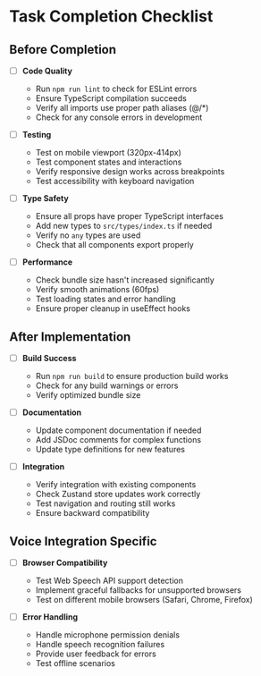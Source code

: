 # Task Completion Checklist

## Before Completion
- [ ] **Code Quality**
  - Run `npm run lint` to check for ESLint errors
  - Ensure TypeScript compilation succeeds
  - Verify all imports use proper path aliases (@/*)
  - Check for any console errors in development

- [ ] **Testing**
  - Test on mobile viewport (320px-414px)
  - Test component states and interactions
  - Verify responsive design works across breakpoints
  - Test accessibility with keyboard navigation

- [ ] **Type Safety**
  - Ensure all props have proper TypeScript interfaces
  - Add new types to `src/types/index.ts` if needed
  - Verify no `any` types are used
  - Check that all components export properly

- [ ] **Performance**
  - Check bundle size hasn't increased significantly
  - Verify smooth animations (60fps)
  - Test loading states and error handling
  - Ensure proper cleanup in useEffect hooks

## After Implementation
- [ ] **Build Success**
  - Run `npm run build` to ensure production build works
  - Check for any build warnings or errors
  - Verify optimized bundle size

- [ ] **Documentation**
  - Update component documentation if needed
  - Add JSDoc comments for complex functions
  - Update type definitions for new features

- [ ] **Integration**
  - Verify integration with existing components
  - Check Zustand store updates work correctly
  - Test navigation and routing still works
  - Ensure backward compatibility

## Voice Integration Specific
- [ ] **Browser Compatibility**
  - Test Web Speech API support detection
  - Implement graceful fallbacks for unsupported browsers
  - Test on different mobile browsers (Safari, Chrome, Firefox)

- [ ] **Error Handling**
  - Handle microphone permission denials
  - Handle speech recognition failures
  - Provide user feedback for errors
  - Test offline scenarios